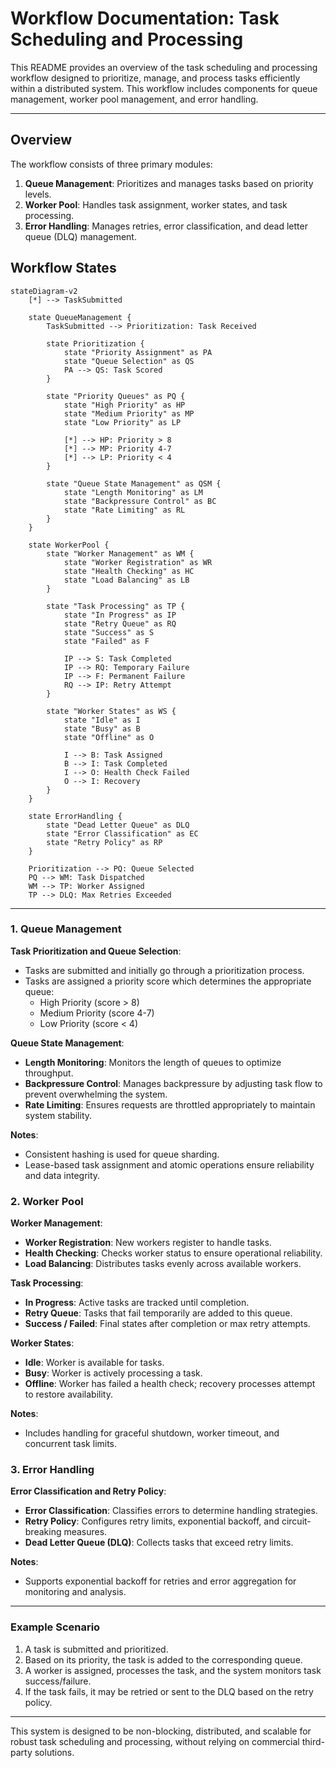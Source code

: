 # Workflow Documentation: Task Scheduling and Processing

This README provides an overview of the task scheduling and processing workflow designed to prioritize, manage, and process tasks efficiently within a distributed system. This workflow includes components for queue management, worker pool management, and error handling.

---

## Overview

The workflow consists of three primary modules:
1. **Queue Management**: Prioritizes and manages tasks based on priority levels.
2. **Worker Pool**: Handles task assignment, worker states, and task processing.
3. **Error Handling**: Manages retries, error classification, and dead letter queue (DLQ) management.

## Workflow States

```mermaid
stateDiagram-v2
    [*] --> TaskSubmitted

    state QueueManagement {
        TaskSubmitted --> Prioritization: Task Received

        state Prioritization {
            state "Priority Assignment" as PA
            state "Queue Selection" as QS
            PA --> QS: Task Scored
        }

        state "Priority Queues" as PQ {
            state "High Priority" as HP
            state "Medium Priority" as MP
            state "Low Priority" as LP

            [*] --> HP: Priority > 8
            [*] --> MP: Priority 4-7
            [*] --> LP: Priority < 4
        }

        state "Queue State Management" as QSM {
            state "Length Monitoring" as LM
            state "Backpressure Control" as BC
            state "Rate Limiting" as RL
        }
    }

    state WorkerPool {
        state "Worker Management" as WM {
            state "Worker Registration" as WR
            state "Health Checking" as HC
            state "Load Balancing" as LB
        }

        state "Task Processing" as TP {
            state "In Progress" as IP
            state "Retry Queue" as RQ
            state "Success" as S
            state "Failed" as F

            IP --> S: Task Completed
            IP --> RQ: Temporary Failure
            IP --> F: Permanent Failure
            RQ --> IP: Retry Attempt
        }

        state "Worker States" as WS {
            state "Idle" as I
            state "Busy" as B
            state "Offline" as O

            I --> B: Task Assigned
            B --> I: Task Completed
            I --> O: Health Check Failed
            O --> I: Recovery
        }
    }

    state ErrorHandling {
        state "Dead Letter Queue" as DLQ
        state "Error Classification" as EC
        state "Retry Policy" as RP
    }

    Prioritization --> PQ: Queue Selected
    PQ --> WM: Task Dispatched
    WM --> TP: Worker Assigned
    TP --> DLQ: Max Retries Exceeded
```

---

### 1. Queue Management

**Task Prioritization and Queue Selection**:  
- Tasks are submitted and initially go through a prioritization process.
- Tasks are assigned a priority score which determines the appropriate queue:
  - High Priority (score > 8)
  - Medium Priority (score 4-7)
  - Low Priority (score < 4)

**Queue State Management**:
- **Length Monitoring**: Monitors the length of queues to optimize throughput.
- **Backpressure Control**: Manages backpressure by adjusting task flow to prevent overwhelming the system.
- **Rate Limiting**: Ensures requests are throttled appropriately to maintain system stability.

**Notes**:
- Consistent hashing is used for queue sharding.
- Lease-based task assignment and atomic operations ensure reliability and data integrity.

### 2. Worker Pool

**Worker Management**:
- **Worker Registration**: New workers register to handle tasks.
- **Health Checking**: Checks worker status to ensure operational reliability.
- **Load Balancing**: Distributes tasks evenly across available workers.

**Task Processing**:
- **In Progress**: Active tasks are tracked until completion.
- **Retry Queue**: Tasks that fail temporarily are added to this queue.
- **Success / Failed**: Final states after completion or max retry attempts.

**Worker States**:
- **Idle**: Worker is available for tasks.
- **Busy**: Worker is actively processing a task.
- **Offline**: Worker has failed a health check; recovery processes attempt to restore availability.

**Notes**:
- Includes handling for graceful shutdown, worker timeout, and concurrent task limits.

### 3. Error Handling

**Error Classification and Retry Policy**:
- **Error Classification**: Classifies errors to determine handling strategies.
- **Retry Policy**: Configures retry limits, exponential backoff, and circuit-breaking measures.
- **Dead Letter Queue (DLQ)**: Collects tasks that exceed retry limits.

**Notes**:
- Supports exponential backoff for retries and error aggregation for monitoring and analysis.

---

### Example Scenario

1. A task is submitted and prioritized.
2. Based on its priority, the task is added to the corresponding queue.
3. A worker is assigned, processes the task, and the system monitors task success/failure.
4. If the task fails, it may be retried or sent to the DLQ based on the retry policy.

---

This system is designed to be non-blocking, distributed, and scalable for robust task scheduling and processing, without relying on commercial third-party solutions.
